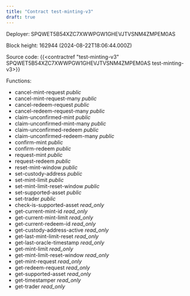 ```yaml
---
title: "Contract test-minting-v3"
draft: true
---
```

Deployer: SPQWET5B54XZC7XWWPGW1GHEVJTVSNM4ZMPEM0AS


 



Block height: 162944 (2024-08-22T18:06:44.000Z)

Source code: {{<contractref "test-minting-v3" SPQWET5B54XZC7XWWPGW1GHEVJTVSNM4ZMPEM0AS test-minting-v3>}}

Functions:

* cancel-mint-request _public_
* cancel-mint-request-many _public_
* cancel-redeem-request _public_
* cancel-redeem-request-many _public_
* claim-unconfirmed-mint _public_
* claim-unconfirmed-mint-many _public_
* claim-unconfirmed-redeem _public_
* claim-unconfirmed-redeem-many _public_
* confirm-mint _public_
* confirm-redeem _public_
* request-mint _public_
* request-redeem _public_
* reset-mint-window _public_
* set-custody-address _public_
* set-mint-limit _public_
* set-mint-limit-reset-window _public_
* set-supported-asset _public_
* set-trader _public_
* check-is-supported-asset _read_only_
* get-current-mint-id _read_only_
* get-current-mint-limit _read_only_
* get-current-redeem-id _read_only_
* get-custody-address-active _read_only_
* get-last-mint-limit-reset _read_only_
* get-last-oracle-timestamp _read_only_
* get-mint-limit _read_only_
* get-mint-limit-reset-window _read_only_
* get-mint-request _read_only_
* get-redeem-request _read_only_
* get-supported-asset _read_only_
* get-timestamper _read_only_
* get-trader _read_only_
